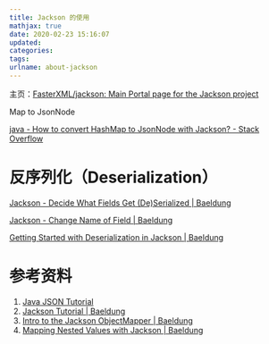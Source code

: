 ```yaml
---
title: Jackson 的使用
mathjax: true
date: 2020-02-23 15:16:07
updated:
categories:
tags:
urlname: about-jackson
---
```




<!-- more -->

主页：[FasterXML/jackson: Main Portal page for the Jackson project](https://github.com/FasterXML/jackson)





Map to JsonNode

[java - How to convert HashMap to JsonNode with Jackson? - Stack Overflow](https://stackoverflow.com/questions/39391095/how-to-convert-hashmap-to-jsonnode-with-jackson)





# 反序列化（Deserialization）

[Jackson - Decide What Fields Get (De)Serialized | Baeldung](https://www.baeldung.com/jackson-field-serializable-deserializable-or-not)

[Jackson - Change Name of Field | Baeldung](https://www.baeldung.com/jackson-name-of-property)

[Getting Started with Deserialization in Jackson | Baeldung](https://www.baeldung.com/jackson-deserialization)





# 参考资料

1. [Java JSON Tutorial](http://tutorials.jenkov.com/java-json/index.html)
2. [Jackson Tutorial | Baeldung](https://www.baeldung.com/jackson)
3. [Intro to the Jackson ObjectMapper | Baeldung](https://www.baeldung.com/jackson-object-mapper-tutorial)
4. [Mapping Nested Values with Jackson | Baeldung](https://www.baeldung.com/jackson-nested-values)